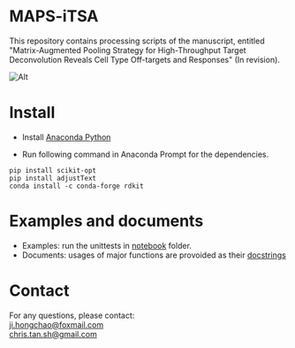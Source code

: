 MAPS-iTSA
===========================

This repository contains processing scripts of the manuscript, entitled "Matrix-Augmented Pooling Strategy for High-Throughput Target Deconvolution Reveals Cell Type Off-targets and Responses" (In revision). 

![Alt](https://repobeats.axiom.co/api/embed/5dbe01b95d90f4771b814345f9e862b7e93ff860.svg "Repobeats analytics image")

# Install

* Install [Anaconda Python](https://www.anaconda.com/products/individual)

* Run following command in Anaconda Prompt for the dependencies.

```shell
pip install scikit-opt
pip install adjustText
conda install -c conda-forge rdkit
```

# Examples and documents

* Examples: run the unittests in [notebook](https://github.com/hcji/MAPS-iTSA/tree/main/notebook) folder.
* Documents: usages of major functions are provoided as their [docstrings](https://github.com/hcji/MAPS-iTSA/blob/main/core/core.py)


# Contact

For any questions, please contact:    
[ji.hongchao@foxmail.com](mailto:ji.hongchao@foxmail.com)    
[chris.tan.sh@gmail.com](mailto:chris.tan.sh@gmail.com)
